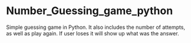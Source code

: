 # Number_Guessing_game_python
Simple guessing game in Python. It also includes the number of attempts, as well as play again. If user loses it will show up what was the answer.
